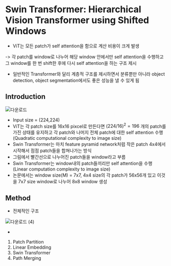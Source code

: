 # Swin Transformer: Hierarchical Vision Transformer using Shifted Windows
- ViT는 모든 patch가 self attention을 함으로 계산 비용이 크게 발생

-> 각 patch를 window로 나누어 해당 window 안에서만 self attention을 수행하고 그 window를 한 번 shift한 후에 다시 self attention을 하는 구조 제시
- 일반적인 Transformer와 달리 계층적 구조를 제시하면서 분류뿐만 아니라 object detection, object segmentation에서도 좋은 성능을 낼 수 있게 됨

## Introduction

![다운로드](https://user-images.githubusercontent.com/80622859/186898639-0febd622-c41e-486e-adb9-8bee1e7b3baf.png)

- Input size = (224,224)
- ViT는 각 patch size를 16x16 pixcel로 만든다면 $(224/16)^2=196$ 개의 patch를 가진 상태를 유지하고 각 patch와 나머지 전체 patch에 대한 self attention 수행(Quadratic computational complexity to image size)
- Swin Transformer는 마치 feature pyramid network처럼 작은 patch 4x4에서 시작해서 점점 patch들을 합쳐나가는 방식
- 그림에서 빨간선으로 나누어진 patch들을 window라고 부름
- Swin Transformer는 window내의 patch들끼리만 self attention을 수행(Linear computation complexity to image size)
- 논문에서는 window size(M) = 7x7, 4x4 size의 각 patch가 56x56개 있고 이것을 7x7 size window로 나누어 8x8 window 생성

## Method
- 전체적인 구조

![다운로드 (4)](https://user-images.githubusercontent.com/80622859/186910798-cb2dfb42-88ba-485e-98d6-16d85cb18e65.png)

- 
1. Patch Partition
2. Linear Embedding
3. Swin Transformer
4. Path Merging

